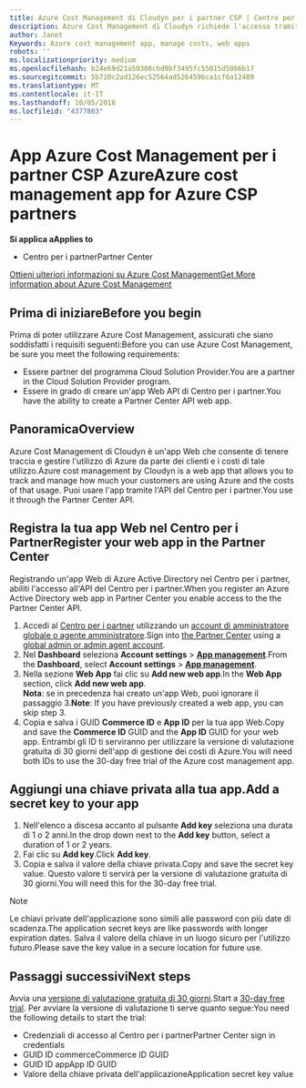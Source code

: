 ```yaml
---
title: Azure Cost Management di Cloudyn per i partner CSP | Centro per i partner
description: Azure Cost Management di Cloudyn richiede l'accesso tramite provisioning dell'API Centro per i partner.
author: Janet
Keywords: Azure cost management app, manage costs, web apps
robots: ''
ms.localizationpriority: medium
ms.openlocfilehash: b24e69d21a50306cbd9bf3495fc55015d5966b17
ms.sourcegitcommit: 5b720c2ad126ec52564ad5264596ca1cf6a12489
ms.translationtype: MT
ms.contentlocale: it-IT
ms.lasthandoff: 10/05/2018
ms.locfileid: "4377803"
---
```

# <a name="azure-cost-management-app-for-azure-csp-partners"></a><span data-ttu-id="56832-103">App Azure Cost Management per i partner CSP Azure</span><span class="sxs-lookup"><span data-stu-id="56832-103">Azure cost management app for Azure CSP partners</span></span>  

**<span data-ttu-id="56832-104">Si applica a</span><span class="sxs-lookup"><span data-stu-id="56832-104">Applies to</span></span>**

-  <span data-ttu-id="56832-105">Centro per i partner</span><span class="sxs-lookup"><span data-stu-id="56832-105">Partner Center</span></span>

[<span data-ttu-id="56832-106">Ottieni ulteriori informazioni su Azure Cost Management</span><span class="sxs-lookup"><span data-stu-id="56832-106">Get More information about Azure Cost Management</span></span>](https://go.microsoft.com/fwlink/p/?linkid=857893)

## <a name="before-you-begin"></a><span data-ttu-id="56832-107">Prima di iniziare</span><span class="sxs-lookup"><span data-stu-id="56832-107">Before you begin</span></span>
<span data-ttu-id="56832-108">Prima di poter utilizzare Azure Cost Management, assicurati che siano soddisfatti i requisiti seguenti:</span><span class="sxs-lookup"><span data-stu-id="56832-108">Before you can use Azure Cost Management, be sure you meet the following requirements:</span></span>

- <span data-ttu-id="56832-109">Essere partner del programma Cloud Solution Provider.</span><span class="sxs-lookup"><span data-stu-id="56832-109">You are a partner in the Cloud Solution Provider program.</span></span>
- <span data-ttu-id="56832-110">Essere in grado di creare un'app Web API di Centro per i partner.</span><span class="sxs-lookup"><span data-stu-id="56832-110">You have the ability to create a Partner Center API web app.</span></span>

## <a name="overview"></a><span data-ttu-id="56832-111">Panoramica</span><span class="sxs-lookup"><span data-stu-id="56832-111">Overview</span></span>

<span data-ttu-id="56832-112">Azure Cost Management di Cloudyn è un'app Web che consente di tenere traccia e gestire l'utilizzo di Azure da parte dei clienti e i costi di tale utilizzo.</span><span class="sxs-lookup"><span data-stu-id="56832-112">Azure cost management by Cloudyn is a web app that allows you to track and manage how much your customers are using Azure and the costs of that usage.</span></span> <span data-ttu-id="56832-113">Puoi usare l'app tramite l'API del Centro per i partner.</span><span class="sxs-lookup"><span data-stu-id="56832-113">You use it through the Partner Center API.</span></span>

## <a name="register-your-web-app-in-the-partner-center"></a><span data-ttu-id="56832-114">Registra la tua app Web nel Centro per i Partner</span><span class="sxs-lookup"><span data-stu-id="56832-114">Register your web app in the Partner Center</span></span>
<span data-ttu-id="56832-115">Registrando un'app Web di Azure Active Directory nel Centro per i partner, abiliti l'accesso all'API del Centro per i partner.</span><span class="sxs-lookup"><span data-stu-id="56832-115">When you register an Azure Active Directory web app in Partner Center you enable access to the the Partner Center API.</span></span> 
1.  <span data-ttu-id="56832-116">Accedi al [Centro per i partner](https://partnercenter.microsoft.com/en-us/pcv/dashboard/overview) utilizzando un [account di amministratore globale o agente amministratore](create-user-accounts-and-set-permissions.md).</span><span class="sxs-lookup"><span data-stu-id="56832-116">Sign into [the Partner Center](https://partnercenter.microsoft.com/en-us/pcv/dashboard/overview) using a [global admin or admin agent account](create-user-accounts-and-set-permissions.md).</span></span>
2.  <span data-ttu-id="56832-117">Nel **Dashboard** seleziona **Account settings** &gt; **[App management](https://partnercenter.microsoft.com/en-us/pcv/apiintegration/appmanagement)**.</span><span class="sxs-lookup"><span data-stu-id="56832-117">From the **Dashboard**, select **Account settings** &gt; **[App management](https://partnercenter.microsoft.com/en-us/pcv/apiintegration/appmanagement)**.</span></span>
3.  <span data-ttu-id="56832-118">Nella sezione **Web App** fai clic su **Add new web app**.</span><span class="sxs-lookup"><span data-stu-id="56832-118">In the **Web App** section, click **Add new web app**.</span></span>
<br> <span data-ttu-id="56832-119">**Nota**: se in precedenza hai creato un'app Web, puoi ignorare il passaggio 3.</span><span class="sxs-lookup"><span data-stu-id="56832-119">**Note**: If you have previously created a web app, you can skip step 3.</span></span>
4.  <span data-ttu-id="56832-120">Copia e salva i GUID **Commerce ID** e **App ID** per la tua app Web.</span><span class="sxs-lookup"><span data-stu-id="56832-120">Copy and save the **Commerce ID** GUID and the **App ID** GUID for your web app.</span></span> <span data-ttu-id="56832-121">Entrambi gli ID ti serviranno per utilizzare la versione di valutazione gratuita di 30 giorni dell'app di gestione dei costi di Azure.</span><span class="sxs-lookup"><span data-stu-id="56832-121">You will need both IDs to use the 30-day free trial of the Azure cost management app.</span></span>

## <a name="add-a-secret-key-to-your-app"></a><span data-ttu-id="56832-122">Aggiungi una chiave privata alla tua app.</span><span class="sxs-lookup"><span data-stu-id="56832-122">Add a secret key to your app</span></span>
1.  <span data-ttu-id="56832-123">Nell'elenco a discesa accanto al pulsante **Add key** seleziona una durata di 1 o 2 anni.</span><span class="sxs-lookup"><span data-stu-id="56832-123">In the drop down next to the **Add key** button, select a duration of 1 or 2 years.</span></span>
2.  <span data-ttu-id="56832-124">Fai clic su **Add key**.</span><span class="sxs-lookup"><span data-stu-id="56832-124">Click **Add key**.</span></span> 
3.  <span data-ttu-id="56832-125">Copia e salva il valore della chiave privata.</span><span class="sxs-lookup"><span data-stu-id="56832-125">Copy and save the secret key value.</span></span> <span data-ttu-id="56832-126">Questo valore ti servirà per la versione di valutazione gratuita di 30 giorni.</span><span class="sxs-lookup"><span data-stu-id="56832-126">You will need this for the 30-day free trial.</span></span><br>
> [!NOTE]  
> <span data-ttu-id="56832-127">Le chiavi private dell'applicazione sono simili alle password con più date di scadenza.</span><span class="sxs-lookup"><span data-stu-id="56832-127">The application secret keys are like passwords with longer expiration dates.</span></span> <span data-ttu-id="56832-128">Salva il valore della chiave in un luogo sicuro per l'utilizzo futuro.</span><span class="sxs-lookup"><span data-stu-id="56832-128">Please save the key value in a secure location for future use.</span></span>

## <a name="next-steps"></a><span data-ttu-id="56832-129">Passaggi successivi</span><span class="sxs-lookup"><span data-stu-id="56832-129">Next steps</span></span>
<span data-ttu-id="56832-130">Avvia una [versione di valutazione gratuita di 30 giorni](https://go.microsoft.com/fwlink/?linkid=857895).</span><span class="sxs-lookup"><span data-stu-id="56832-130">Start a [30-day free trial](https://go.microsoft.com/fwlink/?linkid=857895).</span></span>
<span data-ttu-id="56832-131">Per avviare la versione di valutazione ti serve quanto segue:</span><span class="sxs-lookup"><span data-stu-id="56832-131">You need the following details to start the trial:</span></span>
- <span data-ttu-id="56832-132">Credenziali di accesso al Centro per i partner</span><span class="sxs-lookup"><span data-stu-id="56832-132">Partner Center sign in credentials</span></span>
- <span data-ttu-id="56832-133">GUID ID commerce</span><span class="sxs-lookup"><span data-stu-id="56832-133">Commerce ID GUID</span></span>
- <span data-ttu-id="56832-134">GUID ID app</span><span class="sxs-lookup"><span data-stu-id="56832-134">App ID GUID</span></span>
- <span data-ttu-id="56832-135">Valore della chiave privata dell'applicazione</span><span class="sxs-lookup"><span data-stu-id="56832-135">Application secret key value</span></span>
